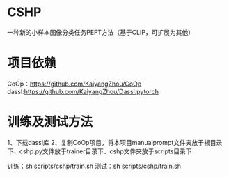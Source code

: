 # CSHP
一种新的小样本图像分类任务PEFT方法（基于CLIP，可扩展为其他）
# 项目依赖
CoOp：https://github.com/KaiyangZhou/CoOp
dassl:https://github.com/KaiyangZhou/Dassl.pytorch
# 训练及测试方法
1、下载dassl库
2、复制CoOp项目，将本项目manualprompt文件夹放于根目录下、cshp.py文件放于trainer目录下、cshp文件夹放于scripts目录下


训练：sh scripts/cshp/train.sh 
测试：sh scripts/cshp/train.sh 
